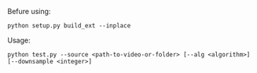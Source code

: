 Befure using:
```
python setup.py build_ext --inplace
```

Usage:
```
python test.py --source <path-to-video-or-folder> [--alg <algorithm>] [--downsample <integer>] 
```